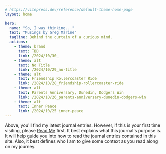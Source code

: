 ```yaml
---
# https://vitepress.dev/reference/default-theme-home-page
layout: home

hero:
  name: "So, I was thinking..."
  text: "Musings by Greg Marine"
  tagline: Behind the curtain of a curious mind.
  actions:
    - theme: brand
      text: TBD
      link: /2024/10/30_
    - theme: alt
      text: No Title
      link: /2024/10/29_no-title
    - theme: alt
      text: Friendship Rollercoaster Ride
      link: /2024/10/28_friendship-rollercoaster-ride
    - theme: alt
      text: Parents Anniversary, Dunedin, Dodgers Win
      link: /2024/10/26_parents-anniversary-dunedin-dodgers-win
    - theme: alt
      text: Inner Peace
      link: /2024/10/25_inner-peace
---
```


Above, you'll find my latest journal entries. However, if this is your first time visiting, please [Read Me](read-me) first. It best explains what this journal's purpose is. It will help guide you into how to read the journal entries contained in this site. Also, it best defines who I am to give some context as you read along on my journey.